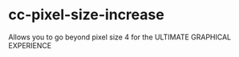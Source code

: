# cc-pixel-size-increase
Allows you to go beyond pixel size 4 for the ULTIMATE GRAPHICAL EXPERIENCE
